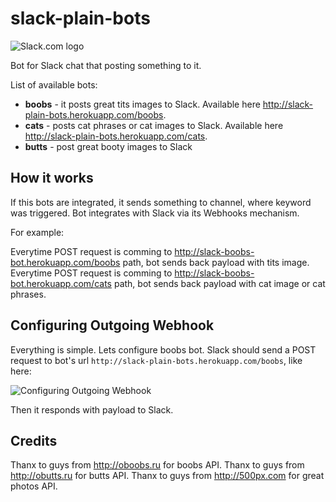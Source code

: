 slack-plain-bots
======
![Slack.com logo](https://slack.global.ssl.fastly.net/8872/img/landing_slack_hash_wordmark_logo.png "Slack.com")

Bot for Slack chat that posting something to it.

List of available bots:
* __boobs__ - it posts great tits images to Slack. Available here http://slack-plain-bots.herokuapp.com/boobs.
* __cats__ - posts cat phrases or cat images to Slack. Available here http://slack-plain-bots.herokuapp.com/cats.
* __butts__ - post great booty images to Slack

How it works
---

If this bots are integrated, it sends something to channel, where keyword was triggered.
Bot integrates with Slack via its Webhooks mechanism.

For example:

Everytime POST request is comming to http://slack-boobs-bot.herokuapp.com/boobs path, bot sends back payload with tits image.
Everytime POST request is comming to http://slack-boobs-bot.herokuapp.com/cats path, bot sends back payload with cat image or cat phrases.


Configuring Outgoing Webhook
---

Everything is simple. Lets configure boobs bot. Slack should send a POST request to bot's url ```http://slack-plain-bots.herokuapp.com/boobs```, like here:

![Configuring Outgoing Webhook](http://s8.postimg.org/7ph2o3wxh/Screenshot_2014_04_29_23_14_03.png "Configuring Outgoing Webhook")

Then it responds with payload to Slack.

Credits
---

Thanx to guys from http://oboobs.ru for boobs API.
Thanx to guys from http://obutts.ru for butts API.
Thanx to guys from http://500px.com for great photos API.
